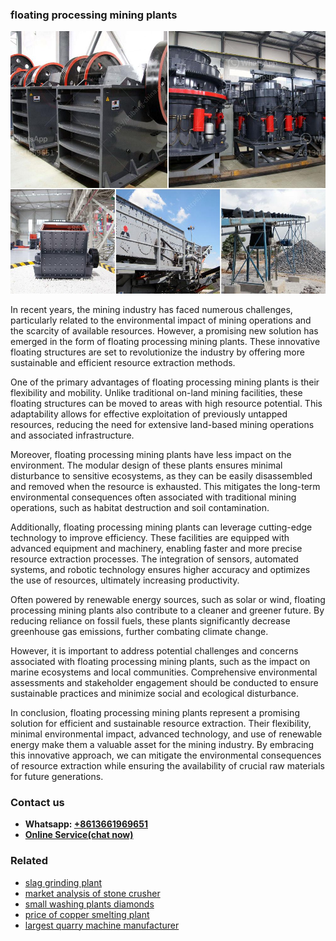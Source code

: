 <h3>floating processing mining plants</h3><img src='1704791547.jpg' alt=''><p>In recent years, the mining industry has faced numerous challenges, particularly related to the environmental impact of mining operations and the scarcity of available resources. However, a promising new solution has emerged in the form of floating processing mining plants. These innovative floating structures are set to revolutionize the industry by offering more sustainable and efficient resource extraction methods.</p><p>One of the primary advantages of floating processing mining plants is their flexibility and mobility. Unlike traditional on-land mining facilities, these floating structures can be moved to areas with high resource potential. This adaptability allows for effective exploitation of previously untapped resources, reducing the need for extensive land-based mining operations and associated infrastructure.</p><p>Moreover, floating processing mining plants have less impact on the environment. The modular design of these plants ensures minimal disturbance to sensitive ecosystems, as they can be easily disassembled and removed when the resource is exhausted. This mitigates the long-term environmental consequences often associated with traditional mining operations, such as habitat destruction and soil contamination.</p><p>Additionally, floating processing mining plants can leverage cutting-edge technology to improve efficiency. These facilities are equipped with advanced equipment and machinery, enabling faster and more precise resource extraction processes. The integration of sensors, automated systems, and robotic technology ensures higher accuracy and optimizes the use of resources, ultimately increasing productivity.</p><p>Often powered by renewable energy sources, such as solar or wind, floating processing mining plants also contribute to a cleaner and greener future. By reducing reliance on fossil fuels, these plants significantly decrease greenhouse gas emissions, further combating climate change.</p><p>However, it is important to address potential challenges and concerns associated with floating processing mining plants, such as the impact on marine ecosystems and local communities. Comprehensive environmental assessments and stakeholder engagement should be conducted to ensure sustainable practices and minimize social and ecological disturbance.</p><p>In conclusion, floating processing mining plants represent a promising solution for efficient and sustainable resource extraction. Their flexibility, minimal environmental impact, advanced technology, and use of renewable energy make them a valuable asset for the mining industry. By embracing this innovative approach, we can mitigate the environmental consequences of resource extraction while ensuring the availability of crucial raw materials for future generations.</p><h3>Contact us</h3><ul><li><strong>Whatsapp:&nbsp;<a href="https://wa.me/8613661969651">+8613661969651</a></strong></li><li><a href="https://swt.shibang-china.com/?git&amp;zhl&amp;floating processing mining plants"><strong>Online Service(chat now)</strong></a></li></ul><h3>Related</h3><ul><li><a href='slag grinding plant.md'>slag grinding plant</a></li><li><a href='market analysis of stone crusher.md'>market analysis of stone crusher</a></li><li><a href='small washing plants diamonds.md'>small washing plants diamonds</a></li><li><a href='price of copper smelting plant.md'>price of copper smelting plant</a></li><li><a href='largest quarry machine manufacturer.md'>largest quarry machine manufacturer</a></li></ul>